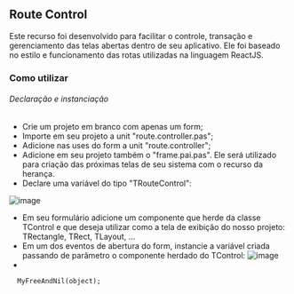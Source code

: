 ## Route Control ##

Este recurso foi desenvolvido para facilitar o controle, transação e gerenciamento das telas abertas dentro de seu aplicativo. 
Ele foi baseado no estilo e funcionamento das rotas utilizadas na linguagem ReactJS.

### Como utilizar ###

###### Declaração e instanciação

- Crie um projeto em branco com apenas um form;
- Importe em seu projeto a unit "route.controller.pas";
- Adicione nas uses do form a unit "route.controller";
- Adicione em seu projeto também o "frame.pai.pas". Ele será utilizado para criação das próximas telas de seu sistema com o recurso da herança.
- Declare uma variável do tipo "TRouteControl":

![image](https://user-images.githubusercontent.com/17827174/131702370-dfa53af9-146b-4b0f-b36b-d05b309cf3df.png)

- Em seu formulário adicione um componente que herde da classe TControl e que deseja utilizar como a tela de exibição do nosso projeto: TRectangle, TRect, TLayout, ...
- Em um dos eventos de abertura do form, instancie a variável criada passando de parâmetro o componente herdado do TControl:
![image](https://user-images.githubusercontent.com/17827174/131702822-90eb31c4-6d89-4792-a414-1bcdc812667b.png)
- 


```
  MyFreeAndNil(object);
```
